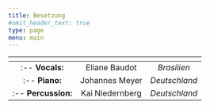 ```yaml
---
title: Besetzung
#omit_header_text: true
type: page
menu: main
---
```


| <!-- -->      | <!-- -->        | <!-- -->      |
|:-------------:|:---------------:|:-------------:|
|:-- **Vocals:**     |Eliane Baudot   |*Brasilien*    |
|:-- **Piano:**      |Johannes Meyer  |*Deutschland*  |
|:-- **Percussion:** |Kai Niedernberg |*Deutschland*  |
